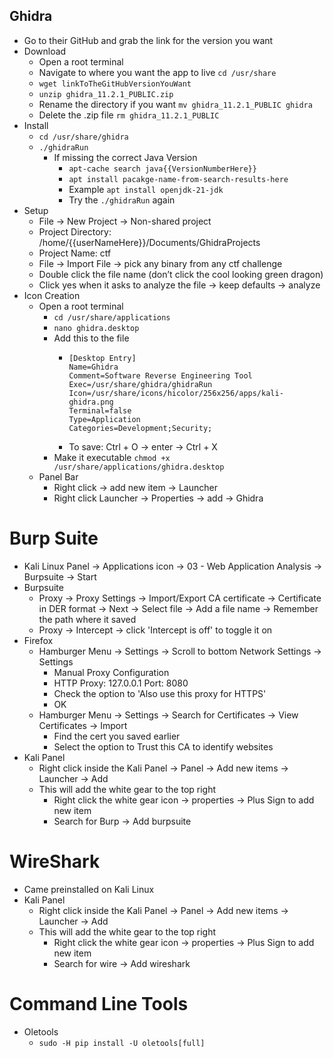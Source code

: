 ## Ghidra
- Go to their GitHub and grab the link for the version you want 
- Download
  - Open a root terminal
  - Navigate to where you want the app to live `cd /usr/share`
  - `wget linkToTheGitHubVersionYouWant`
  - `unzip ghidra_11.2.1_PUBLIC.zip`
  - Rename the directory if you want  `mv ghidra_11.2.1_PUBLIC ghidra`
  - Delete the .zip file `rm ghidra_11.2.1_PUBLIC` 
- Install
  - `cd /usr/share/ghidra`
  - `./ghidraRun`
    -  If missing the correct Java Version
       -  `apt-cache search java{{VersionNumberHere}}`
       -  `apt install pacakge-name-from-search-results-here`
       - Example `apt install openjdk-21-jdk`
       -  Try the `./ghidraRun` again
- Setup
  - File -> New Project -> Non-shared project
  - Project Directory: /home/{{userNameHere}}/Documents/GhidraProjects
  - Project Name: ctf
  - File -> Import File -> pick any binary from any ctf challenge
  - Double click the file name (don’t click the cool looking green dragon)
  - Click yes when it asks to analyze the file -> keep defaults -> analyze
- Icon Creation
  - Open a root terminal
    - `cd /usr/share/applications`
    - `nano ghidra.desktop`
    - Add this to the file 
        -   ```
			[Desktop Entry]
			Name=Ghidra
			Comment=Software Reverse Engineering Tool
			Exec=/usr/share/ghidra/ghidraRun
			Icon=/usr/share/icons/hicolor/256x256/apps/kali-ghidra.png
			Terminal=false
			Type=Application
			Categories=Development;Security;
            ```
      - To save: Ctrl + O -> enter -> Ctrl + X
    - Make it executable `chmod +x /usr/share/applications/ghidra.desktop`
  - Panel Bar
    - Right click -> add new item -> Launcher
    - Right click Launcher -> Properties -> add -> Ghidra

# Burp Suite
- Kali Linux Panel -> Applications icon -> 03 - Web Application Analysis -> Burpsuite -> Start
- Burpsuite 
	- Proxy -> Proxy Settings -> Import/Export CA certificate -> Certificate in DER format -> Next -> Select file -> Add a file name -> Remember the path where it saved
	- Proxy -> Intercept -> click 'Intercept is off' to toggle it on
- Firefox
	- Hamburger Menu -> Settings -> Scroll to bottom Network Settings -> Settings
		- Manual Proxy Configuration
		- HTTP Proxy: 127.0.0.1  Port: 8080
		- Check the option to 'Also use this proxy for HTTPS'
		- OK
	- Hamburger Menu -> Settings -> Search for Certificates -> View Certificates -> Import
		- Find the cert you saved earlier
		- Select the option to Trust this CA to identify websites
- Kali Panel
  - Right click inside the Kali Panel -> Panel -> Add new items -> Launcher -> Add
  - This will add the white gear to the top right
  	- Right click the white gear icon -> properties -> Plus Sign to add new item
  	- Search for Burp -> Add burpsuite

# WireShark
- Came preinstalled on Kali Linux
-  Kali Panel
   -  Right click inside the Kali Panel -> Panel -> Add new items -> Launcher -> Add
   -  This will add the white gear to the top right
      -  Right click the white gear icon -> properties -> Plus Sign to add new item
      -  Search for wire -> Add wireshark

# Command Line Tools
- Oletools
  - `sudo -H pip install -U oletools[full]`

